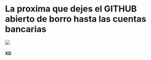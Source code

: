 <h1>La proxima que dejes el GITHUB abierto de borro hasta las cuentas bancarias</h1>
<img src="https://www.google.com/url?sa=i&url=https%3A%2F%2Fwww.bbc.com%2Fmundo%2Fnoticias-64891438&psig=AOvVaw3HXZI2CINu5wVpg7MYYUIv&ust=1678878151080000&source=images&cd=vfe&ved=0CA4QjRxqFwoTCMCiu9Gi2_0CFQAAAAAdAAAAABAD" >










<h4>XD</h4>
